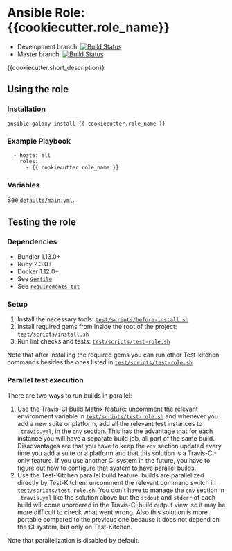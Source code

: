 # Ansible Role: {{cookiecutter.role_name}}

* Development branch: [![Build Status](https://travis-ci.org/{{cookiecutter.github_user}}/{{cookiecutter.repo_name}}.svg?branch=development)](https://travis-ci.org/{{cookiecutter.github_user}}/{{cookiecutter.repo_name}})
* Master branch: [![Build Status](https://travis-ci.org/{{cookiecutter.github_user}}/{{cookiecutter.repo_name}}.svg?branch=master)](https://travis-ci.org/{{cookiecutter.github_user}}/{{cookiecutter.repo_name}})

{{cookiecutter.short_description}}

## Using the role
### Installation
```
ansible-galaxy install {{ cookiecutter.role_name }}
```

### Example Playbook
```
  - hosts: all
    roles:
      - {{ cookiecutter.role_name }}
```

### Variables

See [`defaults/main.yml`](defaults/main.yml).

## Testing the role

### Dependencies
- Bundler 1.13.0+
- Ruby 2.3.0+
- Docker 1.12.0+
- See [`Gemfile`](Gemfile)
- See [`requirements.txt`](requirements.txt)

### Setup
1. Install the necessary tools: [`test/scripts/before-install.sh`](test/scripts/before-install.sh)
1. Install required gems from inside the root of the project: [`test/scripts/install.sh`](test/scripts/install.sh)
1. Run lint checks and tests: [`test/scripts/test-role.sh`](test/scripts/test-role.sh)

Note that after installing the required gems you can run other Test-kitchen commands besides the ones listed in [`test/scripts/test-role.sh`](test/scripts/test-role.sh).

### Parallel test execution

There are two ways to run builds in parallel:

1. Use the [Travis-CI Build Matrix feature](https://docs.travis-ci.com/user/customizing-the-build#Build-Matrix): uncomment the relevant environment variable in [`test/scripts/test-role.sh`](test/scripts/test-role.sh) and whenever you add a new suite or platform, add all the relevant test instances to [`.travis.yml`]({{cookiecutter.role_name}}/.travis.yml), in the `env` section. This has the advantage that for each instance you will have a separate build job, all part of the same build. Disadvantages are that you have to keep the `env` section updated every time you add a suite or a platform and that this solution is a Travis-CI-only feature. If you use another CI system in the future, you have to figure out how to configure that system to have parallel builds.
1. Use the Test-Kitchen parallel build feature: builds are parallelized directly by Test-Kitchen: uncomment the relevant command switch in [`test/scripts/test-role.sh`](test/scripts/test-role.sh). You don't have to manage the `env` section in `.travis.yml` like the solution above but the `stdout` and `stderr` of each build will come unordered in the Travis-CI build output view, so it may be more difficult to check what went wrong. Also this solution is more portable compared to the previous one because it does not depend on the CI system, but only on Test-Kitchen.

Note that parallelization is disabled by default.
